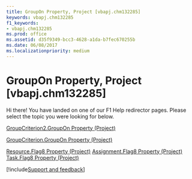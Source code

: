 ```yaml
---
title: GroupOn Property, Project [vbapj.chm132285]
keywords: vbapj.chm132285
f1_keywords:
- vbapj.chm132285
ms.prod: office
ms.assetid: d35f9349-bcc3-4628-a1da-b7fec670255b
ms.date: 06/08/2017
ms.localizationpriority: medium
---
```



# GroupOn Property, Project [vbapj.chm132285]

Hi there! You have landed on one of our F1 Help redirector pages. Please select the topic you were looking for below.

[GroupCriterion2.GroupOn Property (Project)](https://msdn.microsoft.com/library/f67ef37f-0f33-abe5-b79c-e18725a0269e%28Office.15%29.aspx)

[GroupCriterion.GroupOn Property (Project)](https://msdn.microsoft.com/library/dd36cf16-9306-4cc7-904b-9e2ae364722f%28Office.15%29.aspx)

[Resource.Flag8 Property (Project)](https://msdn.microsoft.com/library/8cbc3341-53e1-1b53-aabf-390c7cd4851a%28Office.15%29.aspx)
[Assignment.Flag8 Property (Project)](https://msdn.microsoft.com/library/053c6f11-3881-8872-39b8-40c61ab621f1%28Office.15%29.aspx)
[Task.Flag8 Property (Project)](https://msdn.microsoft.com/library/50e174bb-93fd-074b-ded7-a49ef55d87b4%28Office.15%29.aspx)

[!include[Support and feedback](~/includes/feedback-boilerplate.md)]